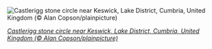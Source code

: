 
![Castlerigg stone circle near Keswick, Lake District, Cumbria, United Kingdom (© Alan Copson/plainpicture)](https://cn.bing.com//th?id=OHR.CastleriggStone_EN-US0211858038_1920x1080.jpg&rf=LaDigue_1920x1080.jpg&pid=hp)

*[Castlerigg stone circle near Keswick, Lake District, Cumbria, United Kingdom (© Alan Copson/plainpicture)](https://www.bing.com/search?q=castlerigg+stone+circle+cumbria+winter+solstice&form=hpcapt&filters=HpDate%3a%2220201221_0800%22)*
